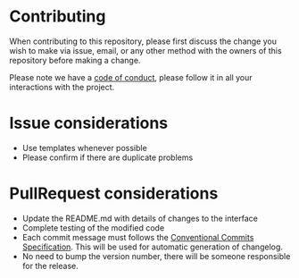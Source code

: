 # Contributing

When contributing to this repository, please first discuss the change you wish to make via issue, email, or any other method with the owners of this repository before making a change.

Please note we have a [code of conduct](https://github.com/keq-request/keq-swagger-path/blob/master/.github/CODE_OF_CONDUCT.md), please follow it in all your interactions with the project.


# Issue considerations

* Use templates whenever possible
* Please confirm if there are duplicate problems


# PullRequest considerations

* Update the README.md with details of changes to the interface
* Complete testing of the modified code
* Each commit message must follows the [Conventional Commits Specification](https://conventionalcommits.org/). This will be used for automatic generation of changelog.
* No need to bump the version number, there will be someone responsible for the release.
